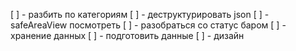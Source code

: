 [ ] - разбить по категориям
[ ] - деструктурировать json
[ ] - safeAreaView посмотреть
[ ] - разобраться со статус баром
[ ] - хранение данных
[ ] - подготовить данные
[ ] - дизайн
